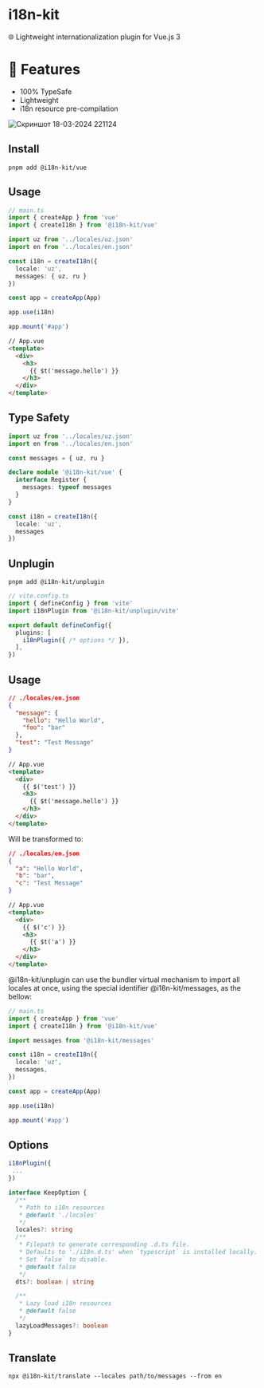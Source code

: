 # i18n-kit
🌐 Lightweight internationalization plugin for Vue.js 3

# 🌟 Features

- 100% TypeSafe
- Lightweight
- i18n resource pre-compilation

![Скриншот 18-03-2024 221124](https://github.com/alisobirjanov/i18n-kit/assets/80165465/55df9b46-9b3e-4373-9560-b6ea36bc7958)


## Install
```shell
pnpm add @i18n-kit/vue
```

## Usage

```ts
// main.ts
import { createApp } from 'vue'
import { createI18n } from '@i18n-kit/vue'

import uz from '../locales/uz.json'
import en from '../locales/en.json'

const i18n = createI18n({
  locale: 'uz',
  messages: { uz, ru }
})

const app = createApp(App)

app.use(i18n)

app.mount('#app')
```

```html
// App.vue
<template>
  <div>
    <h3>
      {{ $t('message.hello') }}
    </h3>
  </div>
</template>
```

## Type Safety

```ts
import uz from '../locales/uz.json'
import en from '../locales/en.json'

const messages = { uz, ru }

declare module '@i18n-kit/vue' {
  interface Register {
    messages: typeof messages
  }
}

const i18n = createI18n({
  locale: 'uz',
  messages
})
```

## Unplugin
```shell
pnpm add @i18n-kit/unplugin
```

```ts
// vite.config.ts
import { defineConfig } from 'vite'
import i18nPlugin from '@i18n-kit/unplugin/vite'

export default defineConfig({
  plugins: [
    i18nPlugin({ /* options */ }),
  ],
})
```

## Usage

```json
// ./locales/en.json
{
  "message": {
    "hello": "Hello World",
    "foo": "bar"
  },
  "test": "Test Message"
}
```
```html
// App.vue
<template>
  <div>
    {{ $('test') }}
    <h3>
      {{ $t('message.hello') }}
    </h3>
  </div>
</template>
```

Will be transformed to:

```json
// ./locales/en.json
{
  "a": "Hello World",
  "b": "bar",
  "c": "Test Message"
}
```

```html
// App.vue
<template>
  <div>
    {{ $('c') }}
    <h3>
      {{ $t('a') }}
    </h3>
  </div>
</template>
```

@i18n-kit/unplugin can use the bundler virtual mechanism to import all locales at once, using the special identifier @i18n-kit/messages, as the bellow:

```ts
// main.ts
import { createApp } from 'vue'
import { createI18n } from '@i18n-kit/vue'

import messages from '@i18n-kit/messages'

const i18n = createI18n({
  locale: 'uz',
  messages,
})

const app = createApp(App)

app.use(i18n)

app.mount('#app')
```

## Options


```ts
i18nPlugin({
 ...
})

interface KeepOption {
  /**
   * Path to i18n resources
   * @default './locales'
   */
  locales?: string
  /**
   * Filepath to generate corresponding .d.ts file.
   * Defaults to './i18n.d.ts' when `typescript` is installed locally.
   * Set `false` to disable.
   * @default false
   */
  dts?: boolean | string

  /**
   * Lazy load i18n resources
   * @default false
   */
  lazyLoadMessages?: boolean
}
```
## Translate
```shell
npx @i18n-kit/translate --locales path/to/messages --from en 
```
